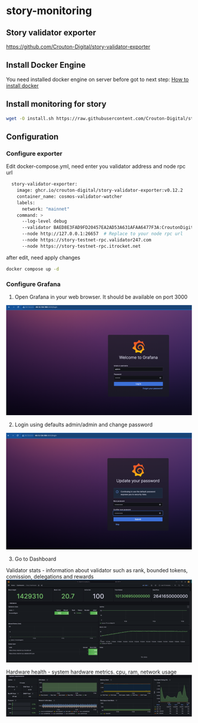 # story-monitoring

## Story validator exporter 
https://github.com/Crouton-Digital/story-validator-exporter

## Install Docker Engine 
You need installed docker engine on server before got to next step:
[How to install docker](https://docs.docker.com/engine/install/ubuntu/)

## Install monitoring for story

```bash
wget -O install.sh https://raw.githubusercontent.com/Crouton-Digital/story-monitoring/refs/heads/main/install.sh && chmod +x install.sh && ./install.sh
```

## Configuration 
### Configure exporter
Edit docker-compose.yml, need enter you validator address and node rpc url 

```bash 
  story-validator-exporter:
    image: ghcr.io/crouton-digital/story-validator-exporter:v0.12.2
    container_name: cosmos-validator-watcher
    labels:
      network: "mainnet"
    command: >
      --log-level debug
      --validator BAED8E3FAD9FD20457EA2AD53A631AFAA6477F3A:CroutonDigital  # Replace to your validator address 
      --node http://127.0.0.1:26657  # Replace to your node rpc url 
      --node https://story-testnet-rpc.validator247.com
      --node https://story-testnet-rpc.itrocket.net
```
after edit, need apply changes 
```bash
docker compose up -d 
```

### Configure Grafana
1. Open Grafana in your web browser. It should be available on port 3000

![grafana_login_01.png](docs%2Fimages%2Fgrafana_login_01.png)

2. Login using defaults admin/admin and change password

![grafana_login_02.png](docs%2Fimages%2Fgrafana_login_02.png)

3. Go to Dashboard  

Validator stats - information about validator such as rank, bounded tokens, comission, delegations and rewards  
![dashboard01.png](docs%2Fimages%2Fdashboard01.png)  

Hardware health - system hardware metrics. cpu, ram, network usage  
![dashboard02.png](docs%2Fimages%2Fdashboard02.png)  